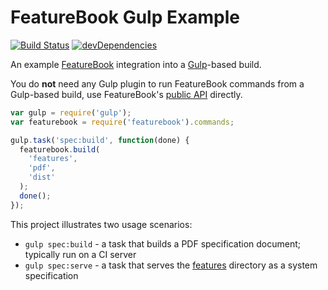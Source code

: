 FeatureBook Gulp Example
========================

[![Build Status](https://travis-ci.org/SOFTWARE-CLINIC/featurebook-gulp-example.svg)](https://travis-ci.org/SOFTWARE-CLINIC/featurebook-gulp-example)
[![devDependencies](https://david-dm.org/SOFTWARE-CLINIC/featurebook-gulp-example/dev-status.svg)](https://david-dm.org/SOFTWARE-CLINIC/featurebook-gulp-example#info=devDependencies)

An example [FeatureBook](https://github.com/SOFTWARE-CLINIC/featurebook)
integration into a [Gulp](http://gulpjs.com)-based build.

You do **not** need any Gulp plugin to run FeatureBook commands from a Gulp-based
build, use FeatureBook's [public API](https://github.com/SOFTWARE-CLINIC/featurebook/wiki/Public-API) directly.

```js
var gulp = require('gulp');
var featurebook = require('featurebook').commands;

gulp.task('spec:build', function(done) {
  featurebook.build(
    'features',
    'pdf',
    'dist'
  );
  done();
});
```

This project illustrates two usage scenarios:

* `gulp spec:build` - a task that builds a PDF specification document; typically run on a CI server
* `gulp spec:serve` - a task that serves the [features](./features) directory as a system specification
